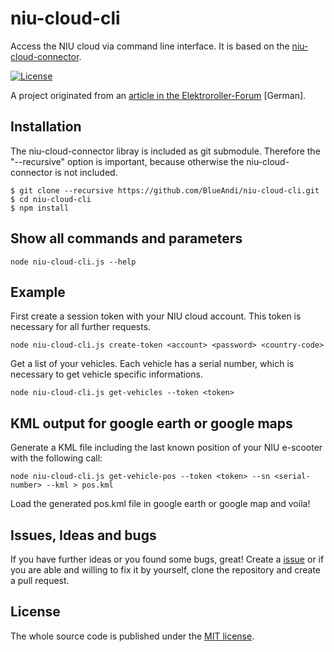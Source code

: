 # niu-cloud-cli
Access the NIU cloud via command line interface. It is based on the [niu-cloud-connector](https://github.com/BlueAndi/niu-cloud-connector).

[![License](https://img.shields.io/badge/license-MIT-blue.svg)](http://choosealicense.com/licenses/mit/)

A project originated from an [article in the Elektroroller-Forum](https://www.elektroroller-forum.de/viewtopic.php?f=63&t=6227) [German].

## Installation

The niu-cloud-connector libray is included as git submodule. Therefore the "--recursive" option is important, because otherwise the niu-cloud-connector is not included.

```
$ git clone --recursive https://github.com/BlueAndi/niu-cloud-cli.git
$ cd niu-cloud-cli
$ npm install
```

## Show all commands and parameters

```
node niu-cloud-cli.js --help
```

## Example

First create a session token with your NIU cloud account. This token is necessary for all further requests.

```
node niu-cloud-cli.js create-token <account> <password> <country-code>
```

Get a list of your vehicles. Each vehicle has a serial number, which is necessary to get vehicle specific informations.

```
node niu-cloud-cli.js get-vehicles --token <token>
```

## KML output for google earth or google maps

Generate a KML file including the last known position of your NIU e-scooter with the following call:

```
node niu-cloud-cli.js get-vehicle-pos --token <token> --sn <serial-number> --kml > pos.kml
```

Load the generated pos.kml file in google earth or google map and voila!

## Issues, Ideas and bugs

If you have further ideas or you found some bugs, great! Create a [issue](https://github.com/BlueAndi/niu-cloud-connector/issues) or if
you are able and willing to fix it by yourself, clone the repository and create a pull request.

## License
The whole source code is published under the [MIT license](http://choosealicense.com/licenses/mit/).
